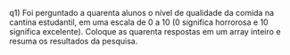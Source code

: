 q1) Foi perguntado a quarenta alunos o nível de qualidade da comida na cantina estudantil,
em uma escala de 0 a 10 (0 significa horrorosa e 10 significa excelente).
Coloque as quarenta respostas em um array inteiro e resuma os resultados da pesquisa.

